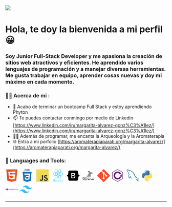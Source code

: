 <div id="header" aling="center">
    <img src= "https://media.giphy.com/media/2IudUHdI075HL02Pkk/giphy.gif" width="200"/>
    <h1 aling="center">Hola, te doy la bienvenida a mi perfil 😀</h1>
    <h3>Soy Junior Full-Stack Developer y me apasiona la creación de sitios web atractivos y eficientes.  He aprendido varios lenguajes de programación y a manejar diversas herramientas. Me gusta trabajar en equipo, aprender cosas nuevas y doy mi máximo en cada momento. </h3>
</div>    


### 👨‍💻 Acerca de mi :

- 🌱 Acabo de terminar un bootcamp Full Stack y estoy aprendiendo Phyton 
- 📫 Te puedes contactar conmingo por medio de Linkedin [https://www.linkedin.com/in/margarita-alvarez-gonz%C3%A1lez/](https://www.linkedin.com/in/margarita-alvarez-gonz%C3%A1lez/)
- 🙋‍♀️ Además de programar, me encanta la Arqueología y la Aromaterapia 
- 🌐 Entra a mi porfolio [https://aromaterapiaparati.org/margarita-alvarez/](https://aromaterapiaparati.org/margarita-alvarez/)

<div align="left">
    <h3>🔨 Languages and Tools:</h3>
    <div>
        <img src="https://github.com/devicons/devicon/blob/master/icons/html5/html5-original.svg" title="HTML5" alt="HTML" width="40" height="40"/>&nbsp;
        <img src="https://github.com/devicons/devicon/blob/master/icons/css3/css3-plain-wordmark.svg"  title="CSS3" alt="CSS" width="40" height="40"/>&nbsp;
        <img src="https://github.com/devicons/devicon/blob/master/icons/javascript/javascript-original.svg" title="JavaScript" alt="JavaScript" width="40" height="40"/>&nbsp;
        <img src="https://github.com/devicons/devicon/blob/master/icons/react/react-original-wordmark.svg" title="React" alt="React" width="40" height="40"/>&nbsp;
        <img src="https://github.com/devicons/devicon/blob/master/icons/bootstrap/bootstrap-plain.svg" title="Bootstrap" alt="Bootstrap" width="40" height="40"/>&nbsp;        
     <img src="https://github.com/devicons/devicon/blob/master/icons/microsoftsqlserver/microsoftsqlserver-plain-wordmark.svg" title="SQL" alt="SQL" width="40" height="40"/>&nbsp; 
        <img src="https://github.com/devicons/devicon/blob/master/icons/git/git-original.svg" title="Git" **alt="Git" width="40" height="40"/>
        <img src="https://github.com/devicons/devicon/blob/master/icons/csharp/csharp-line.svg" title=csharp alt="csharp" width="40" height="40"/>&nbsp;
        <img src="https://github.com/devicons/devicon/blob/master/icons/mysql/mysql-plain.svg" title="Git" **alt="Git" width="40" height="40"/>
        <img src="https://github.com/devicons/devicon/blob/master/icons/python/python-original.svg" title="Git" **alt="Git" width="40" height="40"/>
        <img src="https://github.com/devicons/devicon/blob/master/icons/visualstudio/visualstudio-plain-wordmark.svg" title="Visual Studio" **alt="Visual Studio" width="40" height="40"/>
        <img src="https://github.com/devicons/devicon/blob/master/icons/tailwindcss/tailwindcss-plain.svg" title="Taildwind" **alt="Taildwind" width="40" height="40"/>
      </div>
</div>

---

